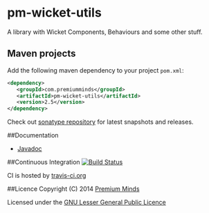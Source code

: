 pm-wicket-utils
===============

A library with Wicket Components, Behaviours and some other stuff.

## Maven projects
Add the following maven dependency to your project `pom.xml`:

```xml
<dependency>
   <groupId>com.premiumminds</groupId>
   <artifactId>pm-wicket-utils</artifactId>
   <version>2.5</version>
</dependency>
```
Check out [sonatype repository](https://oss.sonatype.org/index.html#nexus-search;quick~pm-wicket-utils) for latest snapshots and releases.

##Documentation
- [Javadoc](http://premium-minds.github.io/pm-wicket-utils/apidocs/)

##Continuous Integration
[![Build Status](https://travis-ci.org/premium-minds/pm-wicket-utils.png?branch=master)](https://travis-ci.org/premium-minds/pm-wicket-utils)

CI is hosted by [travis-ci.org](https://travis-ci.org/)

##Licence
Copyright (C) 2014 [Premium Minds](http://www.premium-minds.com/)

Licensed under the [GNU Lesser General Public Licence](http://www.gnu.org/licenses/lgpl.html)
